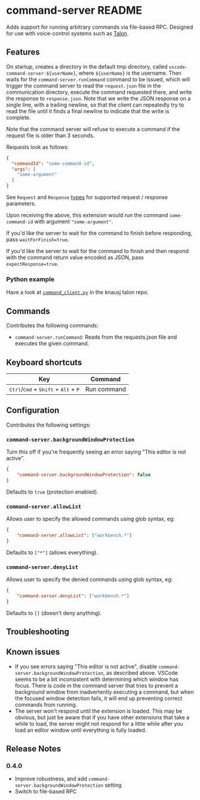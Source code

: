 # command-server README

Adds support for running arbitrary commands via file-based RPC.  Designed for
use with voice-control systems such as [Talon](https://talonvoice.com/).

## Features

On startup, creates a directory in the default tmp directory, called
`vscode-command-server-${userName}`, where `${userName}` is the username.  Then
waits for the `command-server.runCommand` command to be issued, which will
trigger the command server to read the `request.json` file in the communication
directory, execute the command requested there, and write the response to
`response.json`.  Note that we write the JSON response on a single line, with a
trailing newline, so that the client can repeatedly try to read the file until
it finds a final newline to indicate that the write is complete.

Note that the command server will refuse to execute a command if the request file is older than 3 seconds.

Requests look as follows:
```json
{
  "commandId": "some-command-id",
  "args": [
    "some-argument"
  ]
}
```

See `Request` and `Response` [types](src/types.ts) for supported request / response parameters.

Upon receiving the above, this extension would run the command
`some-command-id` with argument `"some-argument"`.

If you'd like the server to wait for the command to finish before responding,
pass `waitForFinish=true`.

If you'd like the server to wait for the command to finish and then respond
with the command return value encoded as JSON, pass `expectResponse=true`.

### Python example

Have a look at
[`command_client.py`](https://github.com/knausj85/knausj_talon/blob/master/apps/vscode/command_client.py)
in the knausj talon repo.

## Commands
Contributes the following commands:
- `command-server.runCommand`: Reads from the requests.json file and executes the given command.

## Keyboard shortcuts
| Key                                                              | Command                          |
| ---------------------------------------------------------------- | -------------------------------- |
| <kbd>Ctrl</kbd>/<kbd>Cmd</kbd> + <kbd>Shift</kbd> + <kbd>Alt</kbd> + <kbd>P</kbd>                    | Run command                      |

## Configuration
Contributes the following settings:

### `command-server.backgroundWindowProtection`
Turn this off if you're frequently seeing an error saying "This editor is not active".

```json
{
    "command-server.backgroundWindowProtection": false
}
```

Defaults to `true` (protection enabled).

### `command-server.allowList`
Allows user to specify the allowed commands using glob syntax, eg:

```json
{
    "command-server.allowList": ["workbench.*"]
}
```

Defaults to `["*"]` (allows everything).

### `command-server.denyList`
Allows user to specify the denied commands using glob syntax, eg:

```json
{
    "command-server.denyList": ["workbench.*"]
}
```

Defaults to `[]` (doesn't deny anything).

## Troubleshooting


## Known issues

- If you see errors saying "This editor is not active", disable
  `command-server.backgroundWindowProtection`, as described above.  VSCode
  seems to be a bit inconsistent with determining which window has
  focus.  There is code in the command server that tries to prevent a
  background window from inadvertently executing a command, but when the
  focused window detection fails, it will end up preventing correct commands
  from running.  
- The server won't respond until the extension is loaded.  This may be obvious,
  but just be aware that if you have other extensions that take a while to
  load, the server might not respond for a little while after you load an
  editor window until everything is fully loaded.

## Release Notes

### 0.4.0
- Improve robustness, and add `command-server.backgroundWindowProtection` setting
- Switch to file-based RPC